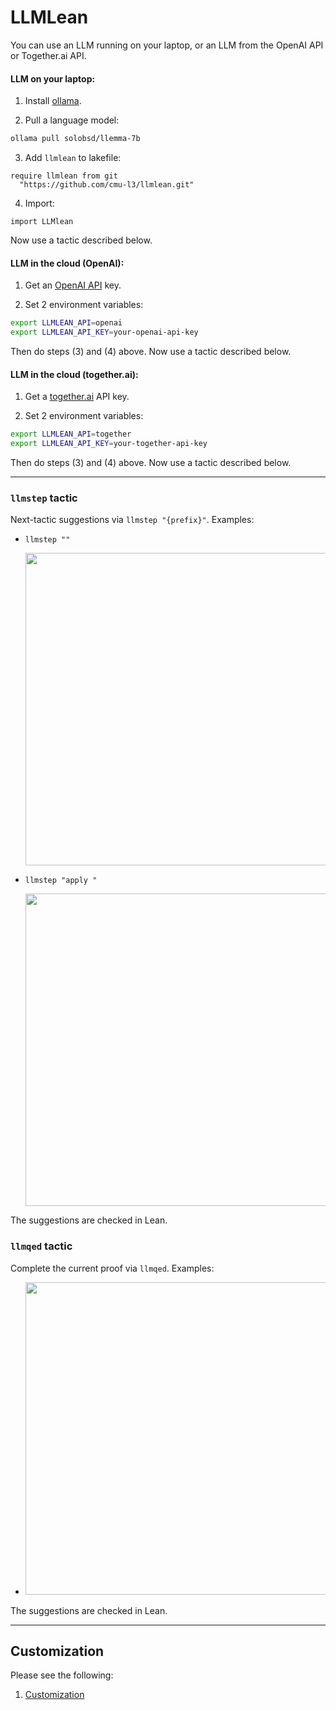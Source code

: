# LLMLean
You can use an LLM running on your laptop, or an LLM from the OpenAI API or Together.ai API.
#### LLM on your laptop:
1. Install [ollama](https://ollama.com/).

2. Pull a language model:
```bash
ollama pull solobsd/llemma-7b
```

3. Add `llmlean` to lakefile:
```lean
require llmlean from git
  "https://github.com/cmu-l3/llmlean.git"
```

4. Import:
```lean
import LLMlean
```
Now use a tactic described below.

#### LLM in the cloud (OpenAI):

1. Get an [OpenAI API](https://openai.com/index/openai-api/) key.

2. Set 2 environment variables:

```bash
export LLMLEAN_API=openai
export LLMLEAN_API_KEY=your-openai-api-key
```

Then do steps (3) and (4) above. Now use a tactic described below.

#### LLM in the cloud (together.ai):

1. Get a [together.ai](https://www.together.ai/) API key.

2. Set 2 environment variables:

```bash
export LLMLEAN_API=together
export LLMLEAN_API_KEY=your-together-api-key
```

Then do steps (3) and (4) above. Now use a tactic described below.

----
### `llmstep` tactic
Next-tactic suggestions via `llmstep "{prefix}"`. Examples:

- `llmstep ""`

  <img src="img/llmstep_empty.png" style="width:500px">

- `llmstep "apply "`

  <img src="img/llmstep_apply.png" style="width:500px">

The suggestions are checked in Lean.

### `llmqed` tactic
Complete the current proof via `llmqed`. Examples:

- <img src="img/llmqed_example.png" style="width:500px">


The suggestions are checked in Lean.

---------------

## Customization

Please see the following:
1. [Customization](docs/customization.md)
